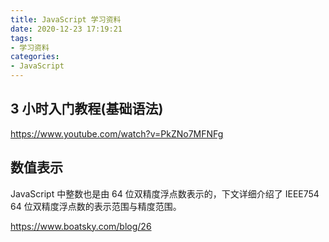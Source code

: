 ```yaml
---
title: JavaScript 学习资料
date: 2020-12-23 17:19:21
tags:
- 学习资料
categories:
- JavaScript
---
```




## 3 小时入门教程(基础语法)

https://www.youtube.com/watch?v=PkZNo7MFNFg



## 数值表示

JavaScript 中整数也是由 64 位双精度浮点数表示的，下文详细介绍了 IEEE754 64 位双精度浮点数的表示范围与精度范围。

https://www.boatsky.com/blog/26